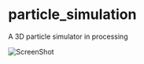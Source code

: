# particle_simulation
A 3D particle simulator in processing

![ScreenShot](https://raw.github.com/{avincenthill}/{avincenthill.github.io}/{master}/{img}/{particle_simulation.png})

